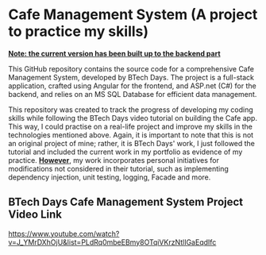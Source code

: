 # Cafe Management System (A project to practice my skills)
<ins> <b>Note: the current version has been built up to the backend part</b> </ins>

This GitHub repository contains the source code for a comprehensive Cafe Management System, developed by BTech Days. The project is a full-stack application, crafted using Angular for the frontend, and ASP.net (C#) for the backend, and relies on an MS SQL Database for efficient data management.

This repository was created to track the progress of developing my coding skills while following the BTech Days video tutorial on building the Cafe app. This way, I could practise on a real-life project and improve my skills in the technologies mentioned above. Again, it is important to note that this is not an original project of mine; rather, it is BTech Days' work, I just followed the tutorial and included the current work in my portfolio as evidence of my practice. <ins>**However**</ins>, my work incorporates personal initiatives for modifications not considered in their tutorial, such as implementing dependency injection, unit testing, logging, Facade and more.

## BTech Days Cafe Management System Project Video Link
https://www.youtube.com/watch?v=J_YMrDXhOjU&list=PLdRq0mbeEBmy8OTqiVKrzNtlIGaEqdIfc
